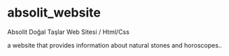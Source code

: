 # absolit_website
Absolit Doğal Taşlar Web Sitesi / Html/Css
<p>a website that provides information about natural stones and horoscopes..<p>
